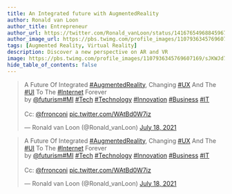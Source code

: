 ```yaml
---
title: An Integrated future with AugmentedReality
author: Ronald van Loon
author_title: Entrepreneur
author_url: https://twitter.com/Ronald_vanLoon/status/1416765496884596737
author_image_url: https://pbs.twimg.com/profile_images/1107936345769607169/sJKWJd7g_400x400.png
tags: [Augmented Reality, Virtual Reality]
description: Discover a new perspective on AR and VR
image: https://pbs.twimg.com/profile_images/1107936345769607169/sJKWJd7g_400x400.png
hide_table_of_contents: false
---
```

<blockquote class="twitter-tweet"><p lang="en" dir="ltr">A Future Of Integrated <a href="https://twitter.com/hashtag/AugmentedReality?src=hash&amp;ref_src=twsrc%5Etfw">#AugmentedReality</a>, Changing <a href="https://twitter.com/hashtag/UX?src=hash&amp;ref_src=twsrc%5Etfw">#UX</a> And The <a href="https://twitter.com/hashtag/UI?src=hash&amp;ref_src=twsrc%5Etfw">#UI</a> To The <a href="https://twitter.com/hashtag/Internet?src=hash&amp;ref_src=twsrc%5Etfw">#Internet</a> Forever<br>by <a href="https://twitter.com/futurism?ref_src=twsrc%5Etfw">@futurism</a><a href="https://twitter.com/hashtag/MI?src=hash&amp;ref_src=twsrc%5Etfw">#MI</a> <a href="https://twitter.com/hashtag/Tech?src=hash&amp;ref_src=twsrc%5Etfw">#Tech</a> <a href="https://twitter.com/hashtag/Technology?src=hash&amp;ref_src=twsrc%5Etfw">#Technology</a> <a href="https://twitter.com/hashtag/Innovation?src=hash&amp;ref_src=twsrc%5Etfw">#Innovation</a> <a href="https://twitter.com/hashtag/Business?src=hash&amp;ref_src=twsrc%5Etfw">#Business</a> <a href="https://twitter.com/hashtag/IT?src=hash&amp;ref_src=twsrc%5Etfw">#IT</a><br><br>Cc: <a href="https://twitter.com/FrRonconi?ref_src=twsrc%5Etfw">@frronconi</a> <a href="https://t.co/WAtBd0W7iz">pic.twitter.com/WAtBd0W7iz</a></p>&mdash; Ronald van Loon (@Ronald_vanLoon) <a href="https://twitter.com/Ronald_vanLoon/status/1416765496884596737?ref_src=twsrc%5Etfw">July 18, 2021</a></blockquote> <script async src="https://platform.twitter.com/widgets.js" charset="utf-8"></script>

<!--truncate-->

<blockquote class="twitter-tweet"><p lang="en" dir="ltr">A Future Of Integrated <a href="https://twitter.com/hashtag/AugmentedReality?src=hash&amp;ref_src=twsrc%5Etfw">#AugmentedReality</a>, Changing <a href="https://twitter.com/hashtag/UX?src=hash&amp;ref_src=twsrc%5Etfw">#UX</a> And The <a href="https://twitter.com/hashtag/UI?src=hash&amp;ref_src=twsrc%5Etfw">#UI</a> To The <a href="https://twitter.com/hashtag/Internet?src=hash&amp;ref_src=twsrc%5Etfw">#Internet</a> Forever<br>by <a href="https://twitter.com/futurism?ref_src=twsrc%5Etfw">@futurism</a><a href="https://twitter.com/hashtag/MI?src=hash&amp;ref_src=twsrc%5Etfw">#MI</a> <a href="https://twitter.com/hashtag/Tech?src=hash&amp;ref_src=twsrc%5Etfw">#Tech</a> <a href="https://twitter.com/hashtag/Technology?src=hash&amp;ref_src=twsrc%5Etfw">#Technology</a> <a href="https://twitter.com/hashtag/Innovation?src=hash&amp;ref_src=twsrc%5Etfw">#Innovation</a> <a href="https://twitter.com/hashtag/Business?src=hash&amp;ref_src=twsrc%5Etfw">#Business</a> <a href="https://twitter.com/hashtag/IT?src=hash&amp;ref_src=twsrc%5Etfw">#IT</a><br><br>Cc: <a href="https://twitter.com/FrRonconi?ref_src=twsrc%5Etfw">@frronconi</a> <a href="https://t.co/WAtBd0W7iz">pic.twitter.com/WAtBd0W7iz</a></p>&mdash; Ronald van Loon (@Ronald_vanLoon) <a href="https://twitter.com/Ronald_vanLoon/status/1416765496884596737?ref_src=twsrc%5Etfw">July 18, 2021</a></blockquote> <script async src="https://platform.twitter.com/widgets.js" charset="utf-8"></script>
